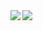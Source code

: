 <a href="https://github-readme-stats.vercel.app/api?username=shuji-oh&count_private=true&show_icons=true&bg_color=30,f06746,875191&text_color=ffffff&title_color=ffffff&icon_color=ffffff">
  <img align="left" src="https://github-readme-stats.vercel.app/api?username=shuji-oh&count_private=true&show_icons=true&bg_color=30,f06746,875191&text_color=ffffff&title_color=ffffff&icon_color=ffffff" />
</a>
<a href="https://github-readme-stats.vercel.app/api/top-langs/?username=shuji-oh&langs_count=3&bg_color=30,f06746,875191&text_color=ffffff&title_color=ffffff&icon_color=ffffff">
  <img align="left" src="https://github-readme-stats.vercel.app/api/top-langs/?username=shuji-oh&langs_count=3&bg_color=30,f06746,875191&text_color=ffffff&title_color=ffffff&icon_color=ffffff" />
</a>
